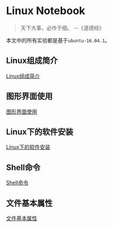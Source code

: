 # Linux Notebook
>天下大事，必作于细。
>--《道德经》
>
本文中的所有实验都是基于`ubuntu-16.04.1`。
## Linux组成简介
[Linux组成简介](sections/linuxcomposition/README.md "Linux组成简介")
## 图形界面使用
[图形界面使用](sections/guiusage/README.md "图形界面使用")
## Linux下的软件安装
[Linux下的软件安装](sections/softwareinstall/README.md "Linux下的软件安装")
## Shell命令
[Shell命令](sections/shellcommands/README.md "Shell命令")
## 文件基本属性
[文件基本属性](sections/file/README.md "文件基本属性")